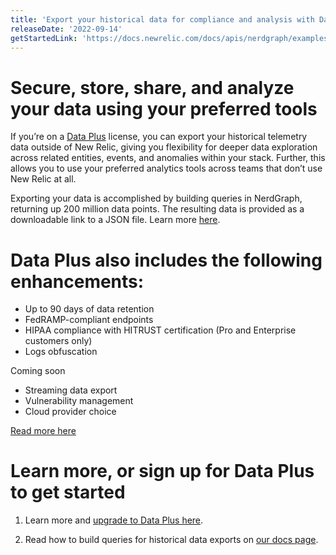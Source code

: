 ```yaml
---
title: 'Export your historical data for compliance and analysis with Data Plus'
releaseDate: '2022-09-14'
getStartedLink: 'https://docs.newrelic.com/docs/apis/nerdgraph/examples/nerdgraph-historical-data-export/'
---
```

# Secure, store, share, and analyze your data using your preferred tools

If you’re on a [Data Plus](https://docs.newrelic.com/whats-new/2022/06/whats-new-6-1-data-plus-available) license, you can export your historical telemetry data outside of New Relic, giving you flexibility for deeper data exploration across related entities, events, and anomalies within your stack. Further, this allows you to use your preferred analytics tools across teams that don’t use New Relic at all. 

Exporting your data is accomplished by building queries in NerdGraph, returning up 200 million data points. The resulting data is provided as a downloadable link to a JSON file. Learn more [here](https://docs.newrelic.com/docs/apis/nerdgraph/examples/nerdgraph-historical-data-export/).

# Data Plus also includes the following enhancements:

* Up to 90 days of data retention 
* FedRAMP-compliant endpoints
* HIPAA compliance with HITRUST certification (Pro and Enterprise customers only) 
* Logs obfuscation

Coming soon
* Streaming data export
* Vulnerability management
* Cloud provider choice

[Read more here](https://newrelic.com/blog/nerdlog/data-plus-pricing)

# Learn more, or sign up for Data Plus to get started
1. Learn more and [upgrade to Data Plus here](https://docs.newrelic.com/docs/accounts/accounts-billing/new-relic-one-pricing-billing/data-ingest-billing).

2. Read how to build queries for historical data exports on [our docs page](https://docs.newrelic.com/docs/apis/nerdgraph/examples/nerdgraph-historical-data-export/).

